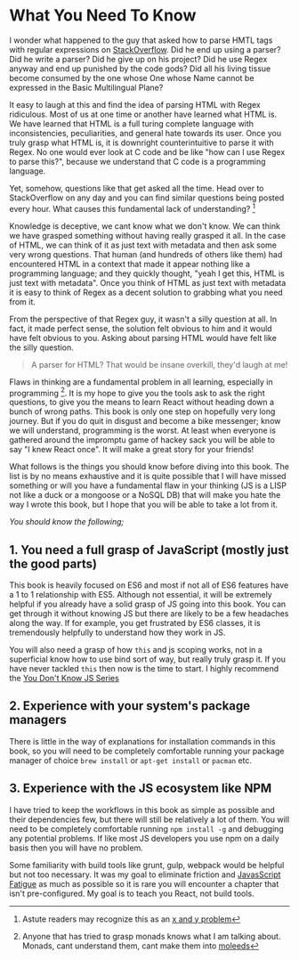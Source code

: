# What You Need To Know

I wonder what happened to the guy that asked how to parse HMTL tags with regular expressions on [StackOverflow](https://stackoverflow.com/questions/1732348/regex-match-open-tags-except-xhtml-self-contained-tags/1732454#1732454). Did he end up using a parser? Did he write a parser? Did he give up on his project? Did he use Regex anyway and end up punished by the code gods? Did all his living tissue become consumed by the one whose One whose Name cannot be expressed in the Basic Multilingual Plane?

It easy to laugh at this and find the idea of parsing HTML with Regex ridiculous. Most of us at one time or another have learned what HTML is. We have learned that HTML is a full turing complete language with inconsistencies, peculiarities, and general hate towards its user. Once you truly grasp what HTML is, it is downright counterintuitive to parse it with Regex. No one would ever look at C code and be like "how can I use Regex to parse this?", because we understand that C code is a programming language.

Yet, somehow, questions like that get asked all the time. Head over to StackOverflow on any day and you can find similar questions being posted every hour. What causes this fundamental lack of understanding? [^x-and-y]

Knowledge is deceptive, we cant know what we don't know. We can think we have grasped something without having really grasped it all. In the case of HTML, we can think of it as just text with metadata and then ask some very wrong questions. That human (and hundreds of others like them) had encountered HTML in a context that made it appear nothing like a programming language; and they quickly thought, "yeah I get this, HTML is just text with metadata". Once you think of HTML as just text with metadata it is easy to think of Regex as a decent solution to grabbing what you need from it.

From the perspective of that Regex guy, it wasn't a silly question at all. In fact, it made perfect sense, the solution felt obvious to him and it would have felt obvious to you. Asking about parsing HTML would have felt like the silly question.

> A parser for HTML? That would be insane overkill, they'd laugh at me!

Flaws in thinking are a fundamental problem in all learning, especially in programming [^monads]. It is my hope to give you the tools ask to ask the right questions, to give you the means to learn React without heading down a bunch of wrong paths. This book is only one step on hopefully very long journey. But if you do quit in disgust and become a bike messenger; know we will understand, programming is the worst. At least when everyone is gathered around the impromptu game of hackey sack you will be able to say "I knew React once". It will make a great story for your friends!

What follows is the things you should know before diving into this book. The list is by no means exhaustive and it is quite possible that I will have missed something or will you have a fundamental flaw in your thinking (JS is a LISP not like a duck or a mongoose or a NoSQL DB) that will make you hate the way I wrote this book, but I hope that you will be able to take a lot from it.

*You should know the following;*

## 1. You need a full grasp of JavaScript (mostly just the good parts)

This book is heavily focused on ES6 and most if not all of ES6 features have a 1 to 1 relationship with ES5. Although not essential, it will be extremely helpful if you already have a solid grasp of JS going into this book. You can get through it without knowing JS but there are likely to be a few headaches along the way. If for example, you get frustrated by ES6 classes, it is tremendously helpfully to understand how they work in JS.

You will also need a grasp of how `this` and js scoping works, not in a superficial know how to use bind sort of way, but really truly grasp it. If you have never tackled `this` then now is the time to start. I highly recommend the [You Don't Know JS Series](https://github.com/getify/You-Dont-Know-JS)

## 2. Experience with your system's package managers

There is little in the way of explanations for installation commands in this book, so you will need to be completely comfortable running your package manager of choice `brew install` or `apt-get install` or `pacman` etc.

## 3. Experience with the JS ecosystem like NPM

I have tried to keep the workflows in this book as simple as possible and their dependencies few, but there will still be relatively a lot of them. You will need to be completely comfortable running `npm install -g` and debugging any potential problems. If like most JS developers you use npm on a daily basis then you will have no problem.

Some familiarity with build tools like grunt, gulp, webpack would be helpful but not too necessary. It was my goal to eliminate friction and [JavasScript Fatigue](https://medium.com/@ericclemmons/javascript-fatigue-48d4011b6fc4) as much as possible so it is rare you will encounter a chapter that isn't pre-configured. My goal is to teach you React, not build tools.

[^monads]: Anyone that has tried to grasp monads knows what I am talking about. Monads, cant understand them, cant make them into [moleeds](https://www.ted.com/talks/charles_fleischer_insists_all_things_are_moleeds?language=en)
[^x-and-y]: Astute readers may recognize this as an [x and y problem](http://xyproblem.info)
